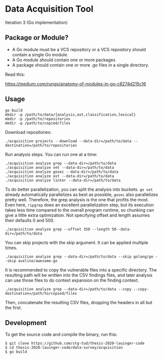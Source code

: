 # Data Acquisition Tool

Iteration 3 (Go implementation)


## Package or Module?

 - A Go module must be a VCS repository or a VCS repository should contain a single Go module.
 - A Go module should contain one or more packages
 - A package should contain one or more .go files in a single directory.

Read this:

https://medium.com/rungo/anatomy-of-modules-in-go-c8274d215c16


## Usage

```shell script
go build
mkdir -p /path/to/data/{analysis,ast,classification,lexical}
mkdir -p /path/to/repositories
mkdir -p /path/to/copied/files
```

Download repositories:

```shell script
./acquisition projects --download --data-dir=/path/to/data --destination=/path/to/repositories
```

Run analysis steps. You can run one at a time:

```shell script
./acquisition analyze grep --data-dir=/path/to/data
./acquisition analyze vet --data-dir=/path/to/data
./acquisition analyze gosec --data-dir=/path/to/data
./acquisition analyze ast --data-dir=/path/to/data
./acquisition analyze linter --data-dir=/path/to/data
```

To do better parallelization, you can split the analysis into buckets. `go vet` already automatically parallelizes as
best as possible, `gosec` also parallelizes pretty well. Therefore, the grep analysis is the one that profits the most.
Even here, `ripgrep` does an excellent parallelization step, but its execution takes less time compared to the overall
program runtime, so chunking can give a little extra optimization. Not specifying offset and length assumes their
defaults 0 and 500.

```shell script
./acquisition analyze grep --offset 350 --length 50--data-dir=/path/to/data
```

You can skip projects with the skip argument. It can be applied multiple times.

```shell script
./acquisition analyze grep --data-dir=/path/to/data --skip golang/go --skip avelino/awesome-go
```

It is recommended to copy the vulnerable files into a specific directory. The resulting path will be written into the
CSV findings files, and later analysis can use those files to do context expansion on the finding context.

```shell script
./acquisition analyze grep --data-dir=/path/to/data --copy --copy-destination=/path/to/copied/files
```

Then, concatenate the resulting CSV files, dropping the headers in all but the first.


## Development

To get the source code and compile the binary, run this:

```
$ git clone https://github.com/stg-tud/thesis-2020-lauinger-code
$ cd thesis-2020-lauinger-code/data-survey/acquisition
$ go build
```
